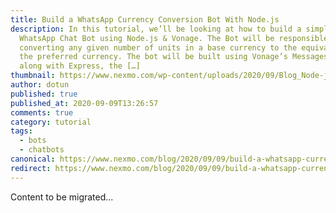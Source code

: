 ```yaml
---
title: Build a WhatsApp Currency Conversion Bot With Node.js
description: In this tutorial, we’ll be looking at how to build a simple
  WhatsApp Chat Bot using Node.js & Vonage. The Bot will be responsible for
  converting any given number of units in a base currency to the equivalent in
  the preferred currency. The bot will be built using Vonage’s Messages API
  along with Express, the […]
thumbnail: https://www.nexmo.com/wp-content/uploads/2020/09/Blog_Node-js_WhatsApp_1200x600.png
author: dotun
published: true
published_at: 2020-09-09T13:26:57
comments: true
category: tutorial
tags:
  - bots
  - chatbots
canonical: https://www.nexmo.com/blog/2020/09/09/build-a-whatsapp-currency-conversion-bot-with-node-js
redirect: https://www.nexmo.com/blog/2020/09/09/build-a-whatsapp-currency-conversion-bot-with-node-js
---
```

Content to be migrated...
